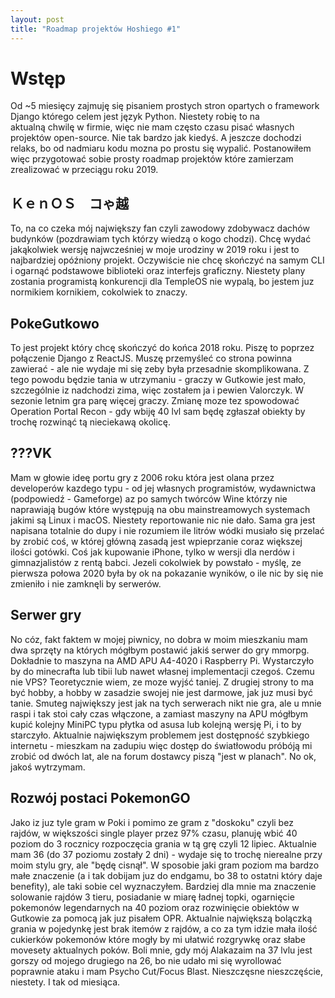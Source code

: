 ```yaml
---
layout: post
title: "Roadmap projektów Hoshiego #1"
---
```


# Wstęp
Od ~5 miesięcy zajmuję się pisaniem prostych stron opartych o framework Django którego celem jest język Python.
Niestety robię to na aktualną chwilę w firmie, więc nie mam często czasu pisać własnych projektów open-source.
Nie tak bardzo jak kiedyś. A jeszcze dochodzi relaks, bo od nadmiaru kodu mozna po prostu się wypalić.
Postanowiłem więc przygotować sobie prosty roadmap projektów które zamierzam zrealizować w przeciągu roku 2019.

## ＫｅｎＯＳ　コゃ越
To, na co czeka mój największy fan czyli zawodowy zdobywacz dachów budynków (pozdrawiam tych którzy wiedzą o kogo chodzi).
Chcę wydać jakąkolwiek wersję najwcześniej w moje urodziny w 2019 roku i jest to najbardziej opóźniony projekt.
Oczywiście nie chcę skończyć na samym CLI i ogarnąć podstawowe biblioteki oraz interfejs graficzny.
Niestety plany zostania programistą konkurencji dla TempleOS nie wypalą, bo jestem juz normikiem kornikiem, cokolwiek to znaczy.

## PokeGutkowo
To jest projekt który chcę skończyć do końca 2018 roku. Piszę to poprzez połączenie Django z ReactJS.
Muszę przemyśleć co strona powinna zawierać - ale nie wydaje mi się zeby była przesadnie skomplikowana.
Z tego powodu będzie tania w utrzymaniu - graczy w Gutkowie jest mało, szczególnie iz nadchodzi zima, więc zostałem ja i pewien Valorczyk.
W sezonie letnim gra parę więcej graczy. Zmianę moze tez spowodować Operation Portal Recon - gdy wbiję 40 lvl sam będę zgłaszał obiekty
by trochę rozwinąć tą nieciekawą okolicę.

## ???VK
Mam w głowie ideę portu gry z 2006 roku która jest olana przez developerów kazdego typu - od jej własnych programistów, wydawnictwa (podpowiedź - Gameforge)
az po samych twórców Wine którzy nie naprawiają bugów które występują na obu mainstreamowych systemach jakimi są Linux i macOS.
Niestety reportowanie nic nie dało. Sama gra jest napisana totalnie do dupy i nie rozumiem ile litrów wódki musiało się przelać by zrobić coś,
w której główną zasadą jest wpieprzanie coraz większej ilości gotówki. Coś jak kupowanie iPhone, tylko w wersji dla nerdów i gimnazjalistów z rentą babci.
Jezeli cokolwiek by powstało - myślę, ze pierwsza połowa 2020 była by ok na pokazanie wyników, o ile nic by się nie zmieniło i nie zamknęli by serwerów.

## Serwer gry
No cóz, fakt faktem w mojej piwnicy, no dobra w moim mieszkaniu mam dwa sprzęty na których mógłbym postawić jakiś serwer do gry mmorpg.
Dokładnie to maszyna na AMD APU A4-4020 i Raspberry Pi. Wystarczyło by do minecrafta lub tibii lub nawet własnej implementacji czegoś.
Czemu nie VPS? Teoretycznie wiem, ze moze wyjść taniej. Z drugiej strony to ma być hobby, a hobby w zasadzie swojej nie jest darmowe, jak juz musi być tanie.
Smuteg największy jest jak na tych serwerach nikt nie gra, ale u mnie raspi i tak stoi cały czas włączone, a zamiast maszyny na APU mógłbym kupić kolejny MiniPC
typu płytka od asusa lub kolejną wersję Pi, i to by starczyło. Aktualnie największym problemem jest dostępność szybkiego internetu - mieszkam na zadupiu więc
dostęp do światłowodu próbóją mi zrobić od dwóch lat, ale na forum dostawcy piszą "jest w planach". No ok, jakoś wytrzymam.

## Rozwój postaci PokemonGO
Jako iz juz tyle gram w Poki i pomimo ze gram z "doskoku" czyli bez rajdów, w większości single player przez 97% czasu, planuję wbić 40 poziom do 3 rocznicy
rozpoczęcia grania w tą grę czyli 12 lipiec. Aktualnie mam 36 (do 37 poziomu zostały 2 dni) - wydaje się to trochę nierealne przy moim stylu gry, ale "będę cisnął".
W sposobie jaki gram poziom ma bardzo małe znaczenie (a i tak dobijam juz do endgamu, bo 38 to ostatni który daje benefity), ale taki sobie cel wyznaczyłem.
Bardziej dla mnie ma znaczenie solowanie rajdów 3 tieru, posiadanie w miarę ładnej topki, ogarnięcie pokemonów legendarnych na 40 poziom oraz rozwinięcie obiektów
w Gutkowie za pomocą jak juz pisałem OPR. Aktualnie największą bolączką grania w pojedynkę jest brak itemów z rajdów, a co za tym idzie mała ilość cukierków
pokemonów które mogły by mi ułatwić rozgrywkę oraz słabe movesety aktualnych poków. Boli mnie, gdy mój Alakazaim na 37 lvlu jest gorszy od mojego drugiego na 26,
bo nie udało mi się wyrollować poprawnie ataku i mam Psycho Cut/Focus Blast. Nieszczęsne nieszczęście, niestety. I tak od miesiąca.